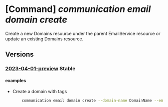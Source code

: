 # [Command] _communication email domain create_

Create a new Domains resource under the parent EmailService resource or update an existing Domains resource.

## Versions

### [2023-04-01-preview](/Resources/mgmt-plane/L3N1YnNjcmlwdGlvbnMve30vcmVzb3VyY2Vncm91cHMve30vcHJvdmlkZXJzL21pY3Jvc29mdC5jb21tdW5pY2F0aW9uL2VtYWlsc2VydmljZXMve30vZG9tYWlucy97fQ==/2023-04-01-preview.xml) **Stable**

<!-- mgmt-plane /subscriptions/{}/resourcegroups/{}/providers/microsoft.communication/emailservices/{}/domains/{} 2023-04-01-preview -->

#### examples

- Create a domain with tags
    ```bash
        communication email domain create --domain-name DomainName --email-service-name ResourceName -g ResourceGroup --location global --domain-management AzureManaged/CustomerManaged --tags "{tag:tag}" --user-engmnt-tracking Enabled/Disabled
    ```
